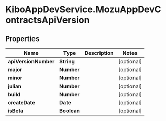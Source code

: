# KiboAppDevService.MozuAppDevContractsApiVersion

## Properties

Name | Type | Description | Notes
------------ | ------------- | ------------- | -------------
**apiVersionNumber** | **String** |  | [optional] 
**major** | **Number** |  | [optional] 
**minor** | **Number** |  | [optional] 
**julian** | **Number** |  | [optional] 
**build** | **Number** |  | [optional] 
**createDate** | **Date** |  | [optional] 
**isBeta** | **Boolean** |  | [optional] 


